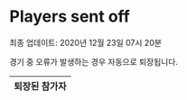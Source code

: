 # Players sent off
최종 업데이트: 2020년 12월 23일 07시 20분


경기 중 오류가 발생하는 경우 자동으로 퇴장됩니다.


| 퇴장된 참가자 |
|:---:|